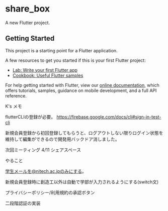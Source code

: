 # share_box

A new Flutter project.

## Getting Started

This project is a starting point for a Flutter application.

A few resources to get you started if this is your first Flutter project:

- [Lab: Write your first Flutter app](https://flutter.dev/docs/get-started/codelab)
- [Cookbook: Useful Flutter samples](https://flutter.dev/docs/cookbook)

For help getting started with Flutter, view our
[online documentation](https://flutter.dev/docs), which offers tutorials,
samples, guidance on mobile development, and a full API reference.

K's メモ

flutterCLIの登録が必要。
https://firebase.google.com/docs/cli#sign-in-test-cli

新規会員登録から初回登録してもらうと、ログアウトしない限りログイン状態を維持して編集ができるので開発用バックドア消しました。

次回ミーティング
4/11 シェアスペース

やること



学生メールを@nitech.ac.jpのみにする。

新規会員登録時に創造工以外は自動で学部が入力されるようにする(switch文)

プライバシーポリシー/利用規約の承認ボタン


二段階認証の実装


